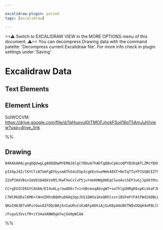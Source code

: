 ```yaml
---

excalidraw-plugin: parsed
tags: [excalidraw]

---
```

==⚠  Switch to EXCALIDRAW VIEW in the MORE OPTIONS menu of this document. ⚠== You can decompress Drawing data with the command palette: 'Decompress current Excalidraw file'. For more info check in plugin settings under 'Saving'



# Excalidraw Data

## Text Elements
## Element Links
5olWCCVM: https://drive.google.com/file/d/1qHuxvulGlTMOFJnckFSoiI16pT5AmJuH/view?usp=drive_link

%%
## Drawing
```compressed-json
N4KAkARALgngDgUwgLgAQQQDwMYEMA2AlgCYBOuA7hADTgQBuCpAzoQPYB2KqATLZMzYBXUtiRoIACyhQ4zZAHoFAc0JRJQgEYA6bGwC2CgF7N6hbEcK4OCtptbErHALRY8RMpWdx8Q1TdIEfARcZgRmBShcZQUebQAObQBmGjoghH0EDihmbgBtcDBQMBKIEm4IAFY2fAB1AGF6gDUAWVSSyFhECozNBGJiXE1g9tLMbmcAdgAWSe1KgAYeBcrp

pIX4pJ4Z/lKYCfiN7UmFgDYkysmATh54u55p3cgKEnVueMmk48XT+NnTq7TaYPJ5SBCEZTSbgARh4PGh2mh00qf2m0KS8VOcPioOsyhGaAWoOYUFIbAA1gh6jU2KQKgBiaEIJlM0aQTS4bDk5RkoQcYjU/C0iqk6zMOC4QLZNkQABmhHw+AAyrACehBB4ZSSyZTaq9JNw+IUBKSKQgVTA1RANeVQbzIRxwrk0NDQWwJdg1PsXQsicaIDzhHAAJLE

Z2oPIAXVBsvImVD3A4QkVoMI/KwFVwCxlvP5juY4eKHWg8HEqCSxoAvsSEP1uGjJpUktMsadQYwWOwuGh4lc/cWO6xOAA5ThibhXPs8RYLJJJVPMAAi6SgdbQsoIYVBmmE/IAosFMtlw1HQUI4INV8QYTNoac1p9G3fQUQOOSKtJZPIlGRCIxtMobBsPiCC6AYCjysECjEAo0IAI4ABJCJg9DJgA4vgAAqLQAPIAGIAFIcFyeFKmwhDBnecCYZUA

CC+gEUICEKGYCAUAA/EI4oALy/owAD6r7vi+bBcmuqAbvgW7+sw7hlgUHRgK6xpKcakaFJW4DRnQuBwHAKq4Ku3BFtAkgZGWEBEJCUCjAwhBsQAQpy3K5gKNJ0hI9Kyt5Pm2dgIhSlAwarvoKo6lS7kMiyzJILsED+aQgXBRkTlcoGfJuUKHnoKKHDipKWQ2XFCVJSFeEKsqqoWTa17FQFhXJaFpq6vqhp1YlDUhWFZoWlaNV+fV2SNQASsIDpOj

C7WlRkOEel6MK+lNnUZHhnBQHhuD6Aq3qoJUS1DWVa1KoQRhlss+1BSFmFYFAtFWd26DBLKRWFPFg2XRkBmkLdiVsBQZm4NeaBJimr0lct+h7vytG/f9IRA+gkpklQF2NTDyOYaWFSubZslkoqAAa7yVAikwnJUtzTIc6KVG2r14zU+AAJoTn82hAlsCyTr2pzQlc86vUYQH6MZ/r0AQQhlgs2i/LOpyTBpqMhaNGX5uGEA43FPIkMdp2Gv2kDa8

QKoIHA3B7a9RstGwxAIFDQzBAjknSaURuCsKaBFpADk1AjGvKByAAU8KTNQvDQqH4eR9LlQAJQysNCDKMmkrYwHuDB+sYc8FnvC5zH8eK2D73dZSs1QF24Yg/gcWxptCCJ+mpBpsoovFlkDviaSkugtgRBm2g3cIKCHD19wQ9ukIUCvmWQ9F6UdgAFYINgORKqPcDW7b9vDOJzvD69nIV4wmFAfgbelF01XpKvXYyv5JIGJj3TA8mNf+kKYlO5uB

/FvgoS3VvifM+iY34aXANWOgkFwjGU0pWIAA
```
%%